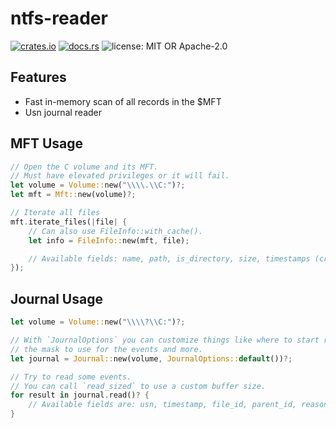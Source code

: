 # ntfs-reader

[![crates.io](https://img.shields.io/crates/v/ntfs-reader)](https://crates.io/crates/ntfs-reader)
[![docs.rs](https://img.shields.io/docsrs/ntfs-reader)](https://docs.rs/ntfs-reader)
![license: MIT OR Apache-2.0](https://img.shields.io/crates/l/ntfs-reader)

## Features

- Fast in-memory scan of all records in the $MFT
- Usn journal reader

## MFT Usage

```rust
// Open the C volume and its MFT.
// Must have elevated privileges or it will fail.
let volume = Volume::new("\\\\.\\C:")?;
let mft = Mft::new(volume)?;

// Iterate all files
mft.iterate_files(|file| {
    // Can also use FileInfo::with_cache().
    let info = FileInfo::new(mft, file);

    // Available fields: name, path, is_directory, size, timestamps (created, accessed, modified).
});
```

## Journal Usage

```rust
let volume = Volume::new("\\\\?\\C:")?;

// With `JournalOptions` you can customize things like where to start reading from (beginning, end, specific point),
// the mask to use for the events and more.
let journal = Journal::new(volume, JournalOptions::default())?;

// Try to read some events.
// You can call `read_sized` to use a custom buffer size.
for result in journal.read()? {
    // Available fields are: usn, timestamp, file_id, parent_id, reason, path.
}
```
